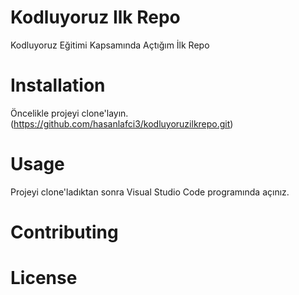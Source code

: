 # Kodluyoruz Ilk Repo

Kodluyoruz Eğitimi Kapsamında Açtığım İlk Repo

# Installation

Öncelikle projeyi clone'layın. (https://github.com/hasanlafci3/kodluyoruzilkrepo.git)

# Usage

Projeyi clone'ladıktan sonra Visual Studio Code programında açınız.

# Contributing


# License
